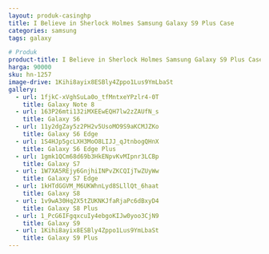 ```yaml
---
layout: produk-casinghp
title: I Believe in Sherlock Holmes Samsung Galaxy S9 Plus Case
categories: samsung
tags: galaxy

# Produk
product-title: I Believe in Sherlock Holmes Samsung Galaxy S9 Plus Case
harga: 90000
sku: hn-1257
image-drive: 1Kihi8ayix8ESBly4Zppo1Lus9YmLbaSt
gallery:
  - url: 1fjkC-xVghSuLa0o_tfMntxeYPzlr4-0T
    title: Galaxy Note 8
  - url: 163P26mti132iMXEEwEQH7lw2zZAUfN_s
    title: Galaxy S6
  - url: 11y2dgZay5z2PH2v5UsoMO9S9aKCMJZKo
    title: Galaxy S6 Edge
  - url: 1S4HJp5gcLXH3MoO8LIJJ_qJtnbogQHnX
    title: Galaxy S6 Edge Plus
  - url: 1gmk1QCm68d69b3HkENpvKvMIpnr3LCBp
    title: Galaxy S7
  - url: 1W7XA5REjy6GnjhiINPvZKCQIjTwZUyWw
    title: Galaxy S7 Edge
  - url: 1kHTdGGVM_M6UKWhnLyd8SLllQt_6haat
    title: Galaxy S8
  - url: 1v9wA30Hq2X5tZUKNKJfaRjaPc6dBxyD4
    title: Galaxy S8 Plus
  - url: 1_PcG6IFgqxcuIy4ebgoKIJw0yoo3CjN9
    title: Galaxy S9
  - url: 1Kihi8ayix8ESBly4Zppo1Lus9YmLbaSt
    title: Galaxy S9 Plus
---
```

